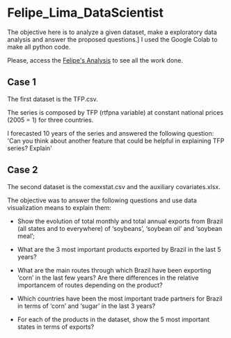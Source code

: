 # Felipe_Lima_DataScientist

The objective here is to analyze a given dataset, make a exploratory data analysis and answer the proposed questions.]
I used the Google Colab to make all python code.

Please, access the [Felipe's Analysis](https://github.com/Felipe-dpl/Felipe_Lima_DataScientist/blob/master/FelipeLima_DataScientist.ipynb) to see all the work done.

## Case 1
The first dataset is the TFP.csv.

The series is composed by TFP (rtfpna variable) at constant national prices (2005 = 1) for three countries.

I forecasted 10 years of the series and answered the following question: 'Can you think about another feature that could be helpful in explaining TFP series? Explain'

## Case 2

The second dataset is the comexstat.csv and the auxiliary covariates.xlsx.

The objective was to answer the following questions and use data visualization means to explain them:

- Show the evolution of total monthly and total annual exports from Brazil (all states and to everywhere) of ‘soybeans’, ‘soybean oil’ and ‘soybean meal’;

- What are the 3 most important products exported by Brazil in the last 5 years?

- What are the main routes through which Brazil have been exporting ‘corn’ in the last few years? Are there differences in the relative importancem of routes depending on the product?

- Which countries have been the most important trade partners for Brazil in terms of ‘corn’ and ‘sugar’ in the last 3 years?

- For each of the products in the dataset, show the 5 most important states in terms of exports?
